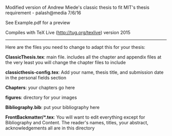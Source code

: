 Modified version of Andrew Miede's classic thesis to fit MIT's thesis requirement - palash@media 7/6/16

See Example.pdf for a preview

Compiles with TeX Live (http://tug.org/texlive) version 2015


-------------------

Here are the files you need to change to adapt this for your thesis:

**ClassicThesis.tex**: main file. includes all the chapter and appendix files at 
the very least you will change the chapter files to include

**classicthesis-config.tex**: Add your name,  thesis title, and submission date in the personal fields section

**Chapters**: your chapters go here

**figures**: directory for your images

**Bibliography.bib**: put your bibliography here

**FrontBackmatter/*.tex**: You will want to edit everything except for Bibliography 
and Content. The reader's names, titles, your abstract, acknowledgements all are in 
this directory

